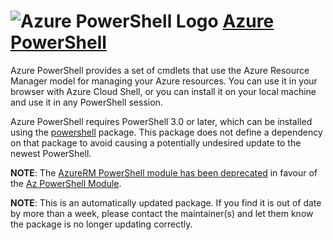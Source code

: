 ﻿# ![Azure PowerShell Logo](https://cdn.jsdelivr.net/gh/pauby/ChocoPackages@c5b46bdfe07ce816de0ffc3b1366aab4c4e5a240/icons/azurepowershell.png "Azure PowerShell Logo") [Azure PowerShell](https://chocolatey.org/packages/azurepowershell)

Azure PowerShell provides a set of cmdlets that use the Azure Resource Manager model for managing your Azure resources. You can use it in your browser with Azure Cloud Shell, or you can install it on your local machine and use it in any PowerShell session.

Azure PowerShell requires PowerShell 3.0 or later, which can be installed using the [powershell](https://chocolatey.org/packages/powershell) package. This package does not define a dependency on that package to avoid causing a potentially undesired update to the newest PowerShell.

**NOTE**: The [AzureRM PowerShell module has been deprecated](https://docs.microsoft.com/en-us/powershell/azure/azureps-support-lifecycle?view=azps-6.5.0#azurerm-powershell-modules) in favour of the [Az PowerShell Module](/packages/az.powershell).

**NOTE**: This is an automatically updated package. If you find it is out of date by more than a week, please contact the maintainer(s) and let them know the package is no longer updating correctly.